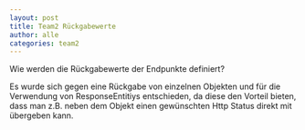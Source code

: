 ```yaml
---
layout: post
title: Team2 Rückgabewerte
author: alle
categories: team2
---
```


Wie werden die Rückgabewerte der Endpunkte definiert? 

Es wurde sich gegen eine Rückgabe von einzelnen Objekten und für die Verwendung von ResponseEntitiys entschieden,
da diese den Vorteil bieten, dass man z.B. neben dem Objekt einen gewünschten Http Status direkt mit übergeben kann.
